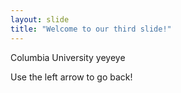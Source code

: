 ```yaml
---
layout: slide
title: "Welcome to our third slide!"
---
```

Columbia University yeyeye

Use the left arrow to go back!
